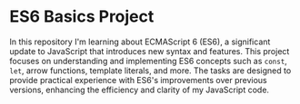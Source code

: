 # ES6 Basics Project

In this repository I'm learning about ECMAScript 6 (ES6), a significant update to JavaScript that introduces new syntax and features. This project focuses on understanding and implementing ES6 concepts such as `const`, `let`, arrow functions, template literals, and more. The tasks are designed to provide practical experience with ES6's improvements over previous versions, enhancing the efficiency and clarity of my JavaScript code.
